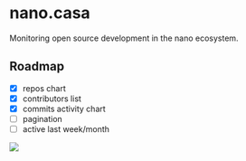 # nano.casa
Monitoring open source development in the nano ecosystem.

## Roadmap
- [x] repos chart
- [x] contributors list
- [x] commits activity chart
- [ ] pagination
- [ ] active last week/month

<img src="https://i.imgur.com/n5sUzXl.png">
